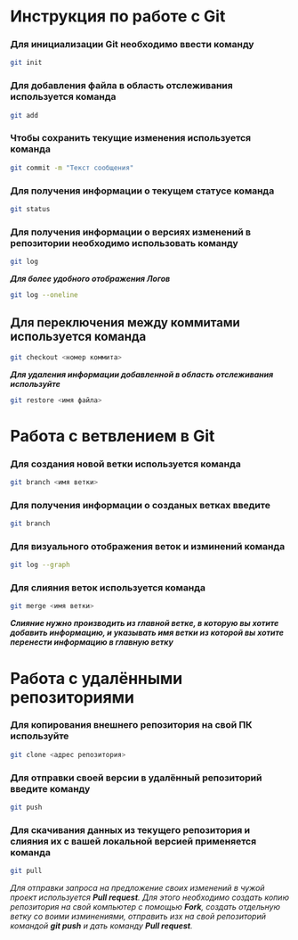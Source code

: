 # Инструкция по работе с Git

### Для инициализации Git необходимо ввести команду 
```sh
git init
```
### Для добавления файла в область отслеживания используется команда 
```sh
git add
```
### Чтобы сохранить текущие изменения используется команда
```sh
git commit -m "Текст сообщения"
```
### Для получения информации о текущем статусе команда
```sh
git status
```
### Для получения информации о версиях изменений в репозитории необходимо использовать команду 
```sh
git log
```
***Для более удобного отображения Логов***
```sh
git log --oneline
```
## Для переключения между коммитами используется команда
```sh
git checkout <номер коммита>
```
***Для удаления информации добавленной в область отслеживания используйте***
```sh
git restore <имя файла>
```

# Работа с ветвлением в Git

### Для создания новой ветки используется команда
```sh
git branch <имя ветки>
```
### Для получения информации о созданых ветках введите
```sh
git branch
```
### Для визуального отображения веток и изминений команда
```sh
git log --graph
```
### Для слияния веток используется команда
```sh
git merge <имя ветки>
```
***Слияние нужно производить из главной ветке, в которую вы хотите добавить информацию, и указывать имя ветки из которой вы хотите перенести информацию в главную ветку***

# Работа с удалёнными репозиториями 

### Для копирования внешнего репозитория на свой ПК используйте
```sh
git clone <адрес репозитория>
```
### Для отправки своей версии в удалённый репозиторий введите команду
```sh
git push
```
### Для скачивания данных из текущего репозитория и слияния их с вашей локальной версией применяется команда
```sh
git pull
```
*Для отправки запроса на предложение своих изменений в чужой проект используется **Pull request**. Для этого необходимо создать копию репозитория на свой компьютер с помощью **Fork**, создать отдельную ветку со воими изминениями, отправить изх на свой репозиторий командой **git push** и дать команду **Pull request**.*